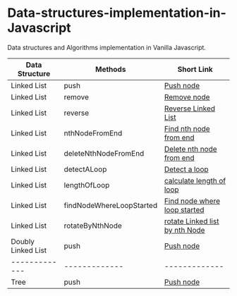 # Data-structures-implementation-in-Javascript
Data structures and Algorithms implementation in Vanilla Javascript.

| Data Structure  | Methods | Short Link |
| ------------- | ------------- | ------------- |
| Linked List  | push  | [Push node](https://github.com/vishwa9/Data-structures-implementation-in-Javascript/blob/master/src/LinkedList.js#L7) |
| Linked List  | remove  | [Remove node](https://github.com/vishwa9/Data-structures-implementation-in-Javascript/blob/master/src/LinkedList.js#L24) |
| Linked List  | reverse | [Reverse Linked List](https://github.com/vishwa9/Data-structures-implementation-in-Javascript/blob/master/src/LinkedList.js#L47) |
| Linked List  | nthNodeFromEnd | [Find nth node from end](https://github.com/vishwa9/Data-structures-implementation-in-Javascript/blob/master/src/LinkedList.js#L63) |
| Linked List  | deleteNthNodeFromEnd | [Delete nth node from end](https://github.com/vishwa9/Data-structures-implementation-in-Javascript/blob/master/src/LinkedList.js#L85) |
| Linked List | detectALoop | [Detect a loop](https://github.com/vishwa9/Data-structures-implementation-in-Javascript/blob/master/src/LinkedList.js#L120) |
| Linked List | lengthOfLoop | [calculate length of loop](https://github.com/vishwa9/Data-structures-implementation-in-Javascript/blob/master/src/LinkedList.js#L140) |
| Linked List | findNodeWhereLoopStarted | [Find node where loop started](https://github.com/vishwa9/Data-structures-implementation-in-Javascript/blob/master/src/LinkedList.js#L156) |
| Linked List | rotateByNthNode | [rotate Linked list by nth Node](https://github.com/vishwa9/Data-structures-implementation-in-Javascript/blob/master/src/LinkedList.js#L175) |
| Doubly Linked List | push | [Push node](https://github.com/vishwa9/Data-structures-implementation-in-Javascript/blob/master/src/LinkedList.js#L203) |
| ------------- | ------------- | ------------- |
| Tree | push | [Push node](https://github.com/vishwa9/Data-structures-implementation-in-Javascript/blob/master/src/tree.js#L13) |
